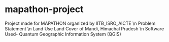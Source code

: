 # mapathon-project
Project made for MAPATHON organized by IITB_ISRO_AICTE \n
Problem Statement \n
Land Use Land Cover of Mandi, Himachal Pradesh \n
Software Used- Quantum Geographic Information System (QGIS)

